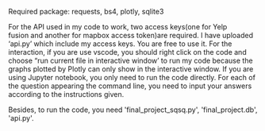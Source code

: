 Required package: requests, bs4, plotly, sqlite3


For the API used in my code to work, two access keys(one for Yelp fusion and another for mapbox access token)are required. I have uploaded ‘api.py’ which include my access keys. You are free to use it.
For the interaction, if you are use vscode, you should right click on the code and choose “run current file in interactive window’ to run my code because the graphs plotted by Plotly can only show in the interactive window. If you are using Jupyter notebook, you only need to run the code directly. For each of the question appearing the command line, you need to input your answers according to the instructions given. 

Besides, to run the code, you need 'final_project_sqsq.py', 'final_project.db', 'api.py'.
